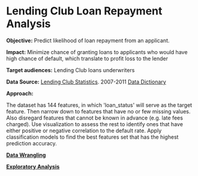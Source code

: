 # Lending Club Loan Repayment Analysis


**Objective:** Predict likelihood of loan repayment from an applicant.

**Impact:** Minimize chance of granting loans to applicants who would have high chance of default, which translate to profit loss to the lender

**Target audiences:** Lending Club loans underwriters 

**Data Source:** [Lending Club Statistics](https://www.lendingclub.com/info/download-data.action/). 2007-2011 [Data Dictionary](https://github.com/sittingman/capstone/blob/master/lending/data_dict.ipynb)

**Approach:**

The dataset has 144 features, in which 'loan_status' will serve as the target feature. Then narrow down to features that have no or few missing values. Also disregard features that cannot be known in advance (e.g. late fees charged). Use visualization to assess the rest to identify ones that have either positive or negative correlation to the default rate. Apply classification models to find the best features set that has the highest prediction accuracy.

[**Data Wrangling**](https://github.com/sittingman/lending_repayment/blob/master/data_wrangling.ipynb)

[**Exploratory Analysis**](https://github.com/sittingman/lending_repayment/blob/master/data_exploratory.ipynb)
